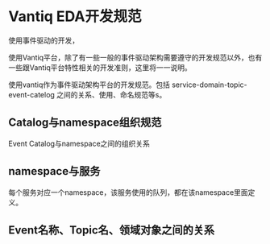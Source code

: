 # Vantiq EDA开发规范

使用事件驱动的开发，

使用Vantiq平台，除了有一些一般的事件驱动架构需要遵守的开发规范以外，也有一些跟Vantiq平台特性相关的开发准则，这里将一一说明。


使用vantiq作为事件驱动架构平台的开发规范。包括 service-domain-topic-event-catelog 之间的关系、使用、命名规范等s。



## Catalog与namespace组织规范
Event Catalog与namespace之间的组织关系

## namespace与服务
每个服务对应一个namespace，该服务使用的队列，都在该namespace里面定义。

## Event名称、Topic名、领域对象之间的关系 






